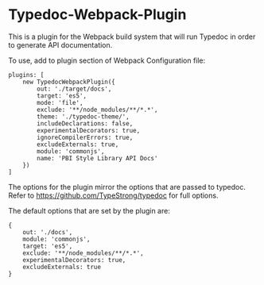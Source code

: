 # Typedoc-Webpack-Plugin
This is a plugin for the Webpack build system that will run Typedoc in order to generate API documentation.

To use, add to plugin section of Webpack Configuration file:


```
plugins: [
	new TypedocWebpackPlugin({
		out: './target/docs',
		target: 'es5',
		mode: 'file',
		exclude: '**/node_modules/**/*.*',
		theme: './typedoc-theme/',
		includeDeclarations: false,
		experimentalDecorators: true,
		ignoreCompilerErrors: true,
		excludeExternals: true,
		module: 'commonjs',
		name: 'PBI Style Library API Docs'
	})
]
```


The options for the plugin mirror the options that are passed to typedoc. Refer to https://github.com/TypeStrong/typedoc for full options. 

The default options that are set by the plugin are:

```
{
	out: './docs',
	module: 'commonjs',
	target: 'es5',
	exclude: '**/node_modules/**/*.*',
	experimentalDecorators: true,
	excludeExternals: true
}
```